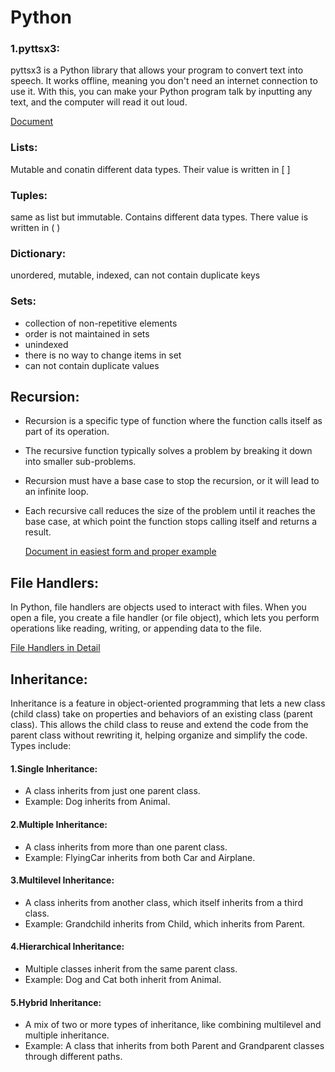 # Python
### 1.pyttsx3:
pyttsx3 is a Python library that allows your program to convert text into speech.
It works offline, meaning you don't need an internet connection to use it.
With this, you can make your Python program talk by inputting any text, and the computer will read it out loud.

[Document](https://www.canva.com/design/DAGUFSWoyCE/r3eWsz1UC_emvjpiZ-ve6Q/view?utm_content=DAGUFSWoyCE&utm_campaign=designshare&utm_medium=link&utm_source=editor)
### Lists:
Mutable and conatin different data types. Their value is written in [ ]
### Tuples:
same as list but immutable. Contains different data types. There value is written in ( )
### Dictionary:
unordered, mutable, indexed, can not contain duplicate keys
### Sets:
- collection of non-repetitive elements
- order is not maintained in sets
- unindexed
- there is no way to change items in set
- can not contain duplicate values
## Recursion:
- Recursion is a specific type of function where the function calls itself as part of its operation.
- The recursive function typically solves a problem by breaking it down into smaller sub-problems.
- Recursion must have a base case to stop the recursion, or it will lead to an infinite loop.
- Each recursive call reduces the size of the problem until it reaches the base case, at which point the function stops calling itself and returns a result.

  
  [Document in easiest form and proper example](https://www.canva.com/design/DAGUecyPeCk/l-yX7S3C58n-mwQ0SlYsLA/view?utm_content=DAGUecyPeCk&utm_campaign=designshare&utm_medium=link&utm_source=editor)

## File Handlers:
In Python, file handlers are objects used to interact with files. When you open a file, you create a file handler (or file object), which lets you perform operations like reading, writing, or appending data to the file.

[File Handlers in Detail](https://www.canva.com/design/DAGUf2WfU6Q/CvKZ-c187C4iDDmq-5z4Vg/view?utm_content=DAGUf2WfU6Q&utm_campaign=designshare&utm_medium=link&utm_source=editor)
## Inheritance:
Inheritance is a feature in object-oriented programming that lets a new class (child class) take on properties and behaviors of an existing class (parent class). This allows the child class to reuse and extend the code from the parent class without rewriting it, helping organize and simplify the code. Types include:
  #### 1.Single Inheritance:
   - A class inherits from just one parent class.
   - Example: Dog inherits from Animal.
  #### 2.Multiple Inheritance:
   - A class inherits from more than one parent class.
   - Example: FlyingCar inherits from both Car and Airplane.
  #### 3.Multilevel Inheritance:
   - A class inherits from another class, which itself inherits from a third class.
   - Example: Grandchild inherits from Child, which inherits from Parent.
  #### 4.Hierarchical Inheritance:
   - Multiple classes inherit from the same parent class.
   - Example: Dog and Cat both inherit from Animal.
  #### 5.Hybrid Inheritance:
   - A mix of two or more types of inheritance, like combining multilevel and multiple inheritance.
   - Example: A class that inherits from both Parent and Grandparent classes through different paths.
